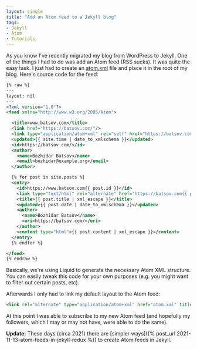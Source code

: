 ```yaml
---
layout: single
title: "Add an Atom feed to a Jekyll blog"
tags:
- Jekyll
- Atom
- Tutorials
---
```


As you know I've recently migrated my blog from WordPress to
Jekyll. One of the things I had to do was add an Atom feed (RSS
sucks). It was quite the easy task. I just had to create an
[atom.xml](https://github.com/bbatsov/blog/blob/master/atom.xml) file
and place it in the root of my blog. Here's source code for the feed:

``` xml
{% raw %}
---
layout: nil
---
<?xml version="1.0"?>
<feed xmlns="http://www.w3.org/2005/Atom">

  <title>www.batsov.com</title>
  <link href="https://batsov.com/"/>
  <link type="application/atom+xml" rel="self" href="https://batsov.com/atom.xml"/>
  <updated>{{ site.time | date_to_xmlschema }}</updated>
  <id>https://batsov.com/</id>
  <author>
    <name>Bozhidar Batsov</name>
    <email>bozhidar@example.org</email>
  </author>

  {% for post in site.posts %}
  <entry>
    <id>https://www.batsov.com{{ post.id }}</id>
    <link type="text/html" rel="alternate" href="https://batsov.com{{ post.url }}"/>
    <title>{{ post.title | xml_escape }}</title>
    <updated>{{ post.date | date_to_xmlschema }}</updated>
    <author>
      <name>Bozhidar Batsov</name>
      <uri>https://batsov.com/</uri>
    </author>
    <content type="html">{{ post.content | xml_escape }}</content>
  </entry>
  {% endfor %}

</feed>
{% endraw %}
```

Basically, we're using Liquid to generate the necessary Atom XML structure. You can easily tweak this code for your own purposes (e.g. you might want to filter out certain posts, etc).

Afterwards I only had to link my default layout to the Atom feed:

``` xml
<link rel="alternate" type="application/atom+xml" href="atom.xml" title="Atom feed">
```

At this point I was able to subscribe to my new Atom feed (and
hopefully my followers, which I may or may not have, were able to do
the same).

**Update:** These days (circa 2021) there are [simpler ways]({% post_url 2021-11-13-atom-feeds-in-jekyll-redux %}) to create Atom feeds in Jekyll.
